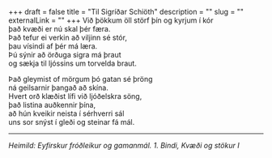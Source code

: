 +++
draft = false
title = "Til Sigríðar Schiöth"
description = ""
slug = ""
externalLink = ""
+++
Við þökkum öll störf þín og kyrjum í kór  
það kvæði er nú skal þér færa.  
Það tefur ei verkin að viljinn sé stór,  
þau vísindi af þér má læra.  
Þú sýnir að örðuga sigra má þraut  
og sækja til ljóssins um torvelda braut.  

Það gleymist of mörgum þó gatan sé þröng  
ná geilsarnir þangað að skína.  
Hvert orð klæðist lífi við ljóðelskra söng,  
það listina auðkennir þína,  
að hún kveikir neista í sérhverri sál  
uns sor snýst í gleði og steinar fá mál.  

- - - -

_Heimild: Eyfirskur fróðleikur og gamanmál. 1. Bindi, Kvæði og stökur I_

